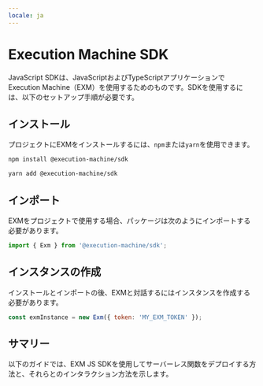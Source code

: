 ```yaml
---
locale: ja
---
```

# Execution Machine SDK

JavaScript SDKは、JavaScriptおよびTypeScriptアプリケーションでExecution Machine（EXM）を使用するためのものです。SDKを使用するには、以下のセットアップ手順が必要です。

## インストール

プロジェクトにEXMをインストールするには、`npm`または`yarn`を使用できます。

<CodeGroup>
  <CodeGroupItem title="npm">

```bash
npm install @execution-machine/sdk
```

  </CodeGroupItem>
  <CodeGroupItem title="yarn">

```bash
yarn add @execution-machine/sdk
```

  </CodeGroupItem>
</CodeGroup>

## インポート

EXMをプロジェクトで使用する場合、パッケージは次のようにインポートする必要があります。

<CodeGroup>
  <CodeGroupItem title="JavaScript">

```js
import { Exm } from '@execution-machine/sdk';
```
  </CodeGroupItem>
</CodeGroup>

## インスタンスの作成

インストールとインポートの後、EXMと対話するにはインスタンスを作成する必要があります。

<CodeGroup>
  <CodeGroupItem title="JavaScript">

```js
const exmInstance = new Exm({ token: 'MY_EXM_TOKEN' });
```
  </CodeGroupItem>
</CodeGroup>

## サマリー

以下のガイドでは、EXM JS SDKを使用してサーバーレス関数をデプロイする方法と、それらとのインタラクション方法を示します。
